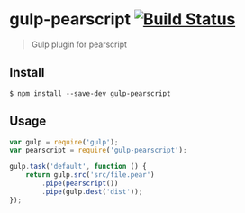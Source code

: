 # gulp-pearscript [![Build Status](https://travis-ci.org/kocisov/gulp-pearscript.svg?branch=master)](https://travis-ci.org/kocisov/gulp-pearscript)

> Gulp plugin for pearscript

## Install

```
$ npm install --save-dev gulp-pearscript
```


## Usage

```js
var gulp = require('gulp');
var pearscript = require('gulp-pearscript');

gulp.task('default', function () {
	return gulp.src('src/file.pear')
		.pipe(pearscript())
		.pipe(gulp.dest('dist'));
});
```
